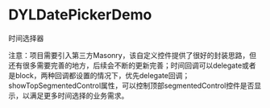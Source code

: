 # DYLDatePickerDemo
时间选择器

注意：项目需要引入第三方Masonry，该自定义控件提供了很好的封装思路，但还有很多需要完善的地方，后续会不断的更新完善；时间回调可以delegate或者是block，两种回调都设置的情况下，优先delegate回调；showTopSegmentedControl属性，可以控制顶部segmentedControl控件是否显示，以满足更多时间选择的业务需求。
